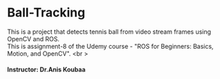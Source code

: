 # Ball-Tracking
This is a project that detects tennis ball from video stream frames using OpenCV and ROS.\
This is assignment-8 of the Udemy course - "ROS for Beginners: Basics, Motion, and OpenCV".
<br \>
#### Instructor: Dr.Anis Koubaa
